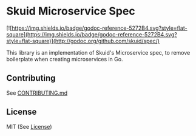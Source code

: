 # Skuid Microservice Spec

[![https://img.shields.io/badge/godoc-reference-5272B4.svg?style=flat-square](https://img.shields.io/badge/godoc-reference-5272B4.svg?style=flat-square)](http://godoc.org/github.com/skuid/spec/)

This library is an implementation of Skuid's Microservice spec, to remove
boilerplate when creating microservices in Go.

## Contributing

See [CONTRIBUTING.md](/CONTRIBUTING.md)

## License

MIT (See [License](/LICENSE))

